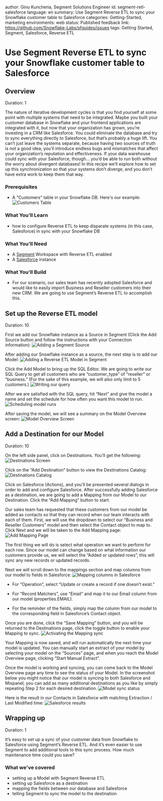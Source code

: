 author: Ginu Kuncheria, Segment Solutions Engineer
id: segment-retl-salesforce
language: en
summary: Use Segment Reverse ETL to sync your Snowflake customer table to Salesforce
categories: Getting-Started, marketing
environments: web
status: Published 
feedback link: https://github.com/Snowflake-Labs/sfguides/issues
tags: Getting Started, Segment, Salesforce, Reverse ETL

# Use Segment Reverse ETL to sync your Snowflake customer table to Salesforce
<!-- ------------------------ -->
## Overview 
Duration: 1

The nature of iterative development cycles is that you find yourself at some point with multiple systems that need to be integrated. Maybe you built your customer database in Snowflake and your frontend applications are integrated with it, but now that your organization has grown, you’re investing in a CRM like Salesforce. You could eliminate the database and try to sync everything directly to Salesforce, but that’s probably a huge lift. You can’t just leave the systems separate, because having two sources of truth is not a good idea; you’ll introduce endless bugs and mismatches that affect your organization’s reputation and effectiveness. If your data warehouse could sync with your Salesforce, though… you’d be able to run both without the worry about divergent databases! In this recipe we’ll explore how to set up this synchronization so that your systems don’t diverge, and you don’t have extra work to keep them that way.

### Prerequisites
- A "Customers" table in your Snowflake DB.  Here's our example:
![Customers Table](assets/s1.png)

### What You’ll Learn 
- how to configure Reverse ETL to keep disparate systems (in this case, Salesforce) in sync with your Snowflake DB

### What You’ll Need 
- A [Segment](https://www.segment.com) Workspace with Reverse ETL enabled 
- A [Salesforce](https://www.salesforce.com) instance

### What You’ll Build 
- For our scenario, our sales team has recently adopted Salesforce and would like to easily import Business and Reseller customers into their new CRM. We are going to use Segment’s Reverse ETL to accomplish this.


## Set up the Reverse ETL model

Duration: 10

First we add our Snowflake instance as a Source in Segment (Click the Add Source button and follow the instructions with your Connection information):
![Adding a Segment Source](assets/s2.png)

After adding our Snowflake instance as a source, the next step is to add our Model:
![Adding a Reverse ETL Model in Segment](assets/s3.png)

Click the Add Model to bring up the SQL Editor. We are going to write our SQL Query to get all customers who are “customer_type” of “reseller” or “business.” (For the sake of this example, we will also only limit to 5 customers.)
![Writing our query](assets/s4.png)

After we are satisfied with the SQL query, hit “Next” and give the model a name and set the schedule for how often you want this model to run.
![Scheduling model runs](assets/s5.png)

After saving the model, we will see a summary on the Model Overview screen:
![Model Overview Screen](assets/s6.png)

## Add a Destination for our Model

Duration: 10

On the left side panel, click on Destinations.  You’ll get the following:
![Destinations Screen](assets/s7.png)

Click on the “Add Destination” button to view the Destinations Catalog:
![Destinations Catalog](assets/s8.png)

Click on Salesforce (Actions), and you’ll be presented several dialogs in order to add and configure Salesforce. After successfully adding Salesforce as a destination, we are going to add a Mapping from our Model to our Destination. Click the “Add Mapping” button to start.

Our sales team has requested that these customers from our model be added as contacts so that they can record when our team interacts with each of them. First, we will use the dropdown to select our “Business and Reseller Customers” model and then select the Contact object to map to. Click Next and we will be taken to the Add Mapping page:
![Add Mapping Page](assets/s9.png)

The first thing we will do is select what operation we want to perform for each row.  Since our model can change based on what information our customers provide us, we will select the “Added or updated rows”, this will sync any new records or updated records.

Next we will scroll down to the mappings section and map columns from our model to fields in Salesforce:
![Mapping columns in Salesforce](assets/s10.png)

* For “Operation”, select “Update or create a record if one doesn’t exist.”

* For “Record Matchers”, use “Email” and map it to our Email column from our model (properties.EMAIL).

* For the reminder of the fields, simply map the column from our model to the corresponding field in Salesforce’s Contact object. 

Once you are done, click the “Save Mapping” button, and you will be returned to the Destinations page, click the toggle button to enable your Mapping to sync.
![Activating the Mapping sync](assets/s11.png)

Your Mapping is now saved, and will run automatically the next time your model is updated. You can manually start an extract of your model by selecting your model on the “Sources” page, and when you reach the Model Overview page, clicking “Start Manual Extract”.

Once the model is working and syncing, you can come back to the Model Overview page any time to see the status of your Model. In the screenshot below you might notice that our model is syncing to both Salesforce and Mixpanel; you can add as many additional destinations as you like by simply repeating Step 2 for each desired destination.
![Model sync status](assets/s12.png)

Here is the result in our Contacts in Salesforce with matching Extraction / Last Modified time:
![Salesforce results](assets/s13.png)

## Wrapping up

Duration: 1

It’s easy to set up a sync of your customer data from Snowflake to Salesforce using Segment’s Reverse ETL.  And it’s even easier to use Segment to add additional tools to this sync process. How much maintenance time could you save?

### What we've covered
- setting up a Model with Segment Reverse ETL
- setting up Salesforce as a destination
- mapping the fields between our database and Salesforce
- telling Segment to sync the model to the destination